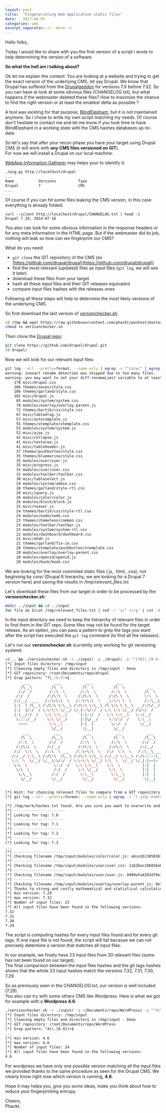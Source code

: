 ```yaml
---
layout: post
title:  "Fingerprinting Web Application static files"
date:   2017-06-05
categories: web
excerpt_separator: <!--more-->
---
```

Hello folks,  
  
Today i would like to share with you the first version of a script i wrote to help determining the version of a software.  
  
**So what the hell am i talking about?**  
  
Ok let me explain the context: You are looking at a website and trying to get the exact version of the underlying CMS, let say Drupal. We know that Drupal has suffered from the [Drupalgeddon](https://www.drupal.org/project/drupalgeddon) for versions 7.X before 7.32. So you can have at look at some obvious files (CHANGELOG.txt), but what happens if the webmaster deleted these files? How to maximize the chance to find the right version or at least the smallest delta as possible ?
<!--more-->
  
A tool was existing for that purpose, [BlindElephant](https://github.com/lokifer/BlindElephant), but it is not maintained anymore. So i chose to write my own script matching my needs. Of course don't hesitate to contact me and let me know if you took time to have BlindElephant in a working state with the CMS hashes databases up-to-date.  
  
So let's say that after your recon phase you have your target using Drupal CMS (it will work with **any CMS files versioned on GIT**).  
For now we will install a Drupal on our local machine.  

[WebApp Information Gatherer](https://github.com/jekyc/wig) may helps your to identify it:  
```bash
./wig.py http://localhost/drupal
...
Name           Versions          Type               
Drupal         7                 CMS   
...
```
  
Of course if you can hit some files leaking the CMS version, in this case everything is already folded:  
```
curl --silent http://localhost/drupal/CHANGELOG.txt | head -1
Drupal 7.29, 2014-07-16
```
  
You also can look for some obvious information in the response headers or for any meta information in the HTML page. But if the webmaster did its job, nothing will leak so how can we fingerprint our CMS?  
  
What do you need:  
 - ```git clone``` the GIT repository of the CMS (ex [https://github.com/drupal/drupal](https://github.com/drupal/drupal))
 - find the most relevant (updated) files as input files (```git log```, we will see it later)
 - download these files from your target
 - hash all these input files and their GIT releases equivalent 
 - compare input files hashes with the releases ones
  
Following all these steps will help to determine the most likely versions of the underlying CMS.  
  
So first download the last version of [versionchecker.sh](https://raw.githubusercontent.com/phackt/pentest/master/fingerprint/web/versionchecker.sh):  
```bash
cd /tmp && wget https://raw.githubusercontent.com/phackt/pentest/master/fingerprint/web/versionchecker.sh
chmod +x versionchecker.sh
```
  
Then clone the [Drupal repo](https://github.com/drupal/drupal):
```bash
git clone https://github.com/drupal/drupal.git
cd drupal/
```
  
Now we will look for our relevant input files:  
```bash
git log --all --pretty=format: --name-only | egrep -v "^core/" | egrep -i "(.js$|.html$|.css$)" | sort | uniq -c | sort -rg | head -30 | tee /tmp/relevant_files.txt
warning: inexact rename detection was skipped due to too many files.
warning: you may want to set your diff.renameLimit variable to at least 4708 and retry the command.
    170 misc/drupal.css
    106 themes/seven/style.css
    106 themes/garland/style.css
    102 misc/drupal.js
     85 modules/system/system.css
     78 modules/overlay/overlay-parent.js
     72 themes/bartik/css/style.css
     67 misc/tabledrag.js
     57 misc/autocomplete.js
     55 themes/xtemplate/xtemplate.css
     55 modules/system/system.js
     52 misc/ajax.js
     42 misc/collapse.js
     41 misc/textarea.js
     41 misc/tableheader.js
     37 themes/pushbutton/style.css
     35 themes/bluemarine/style.css
     35 modules/user/user.js
     35 misc/progress.js
     33 modules/user/user.css
     32 modules/toolbar/toolbar.css
     30 misc/tableselect.js
     29 modules/system/admin.css
     28 themes/garland/style-rtl.css
     28 misc/jquery.js
     26 modules/color/color.js
     26 modules/block/block.js
     25 misc/teaser.js
     24 themes/bartik/css/style-rtl.css
     24 modules/node/node.css
     23 themes/chameleon/common.css
     23 modules/toolbar/toolbar.js
     23 modules/system/system-rtl.css
     22 modules/dashboard/dashboard.css
     22 misc/ahah.js
     21 themes/garland/fix-ie.css
     20 themes/xtemplate/pushbutton/xtemplate.css
     20 modules/overlay/overlay-parent.css
     20 modules/openid/openid.js
     20 modules/book/book.css
```
  
We are looking for the most commited static files (.js, .html, .css), not beginning by *core/* (Drupal 8 hierarchy, we are looking for a Drupal 7 version here) and saving the results in */tmp/relevant_files.txt*.  
  
Let's download these files from our target in order to be processed by the **versionchecker.sh**:  
```bash
mkdir ../input && cd ../input
for file in $(cat /tmp/relevant_files.txt | sed -r 's/^ +//g' | cut -d' ' -f2);do mkdir -p $(dirname $file) 2>/dev/null;wget -O $file "http://localhost/drupal/$file";done
```
  
In the input directory we need to keep the hierarchy of relevant files in order to find them in the GIT repo. Some files may not be found for the target release. As an option, you can pass a pattern to grep the tags you want after the script has executed the ```git tag``` command (to find all the releases).  
  
Let's run our **versionchecker.sh** (currently only working for git versioning system):  
```bash
cd .. && ./versionchecker.sh -s ./input/ -g ./drupal/ -p "^[78]\.[0-9.]+$"
[*] Input files directory: /tmp/input
[*] Cleaning empty files and directory in /tmp/input - Done
[*] GIT repository: /root/Documents/repo/drupal
[*] Grep pattern: ^7\.[0-9]+$
        ___           ___           ___           ___                       ___           ___       
       /\__\         /\  \         /\  \         /\  \          ___        /\  \         /\__\      
      /:/  /        /::\  \       /::\  \       /::\  \        /\  \      /::\  \       /::|  |     
     /:/  /        /:/\:\  \     /:/\:\  \     /:/\ \  \       \:\  \    /:/\:\  \     /:|:|  |     
    /:/__/  ___   /::\~\:\  \   /::\~\:\  \   _\:\~\ \  \      /::\__\  /:/  \:\  \   /:/|:|  |__   
    |:|  | /\__\ /:/\:\ \:\__\ /:/\:\ \:\__\ /\ \:\ \ \__\  __/:/\/__/ /:/__/ \:\__\ /:/ |:| /\__\  
    |:|  |/:/  / \:\~\:\ \/__/ \/_|::\/:/  / \:\ \:\ \/__/ /\/:/  /    \:\  \ /:/  / \/__|:|/:/  /  
    |:|__/:/  /   \:\ \:\__\      |:|::/  /   \:\ \:\__\   \::/__/      \:\  /:/  /      |:/:/  /   
     \::::/__/     \:\ \/__/      |:|\/__/     \:\/:/  /    \:\__\       \:\/:/  /       |::/  /    
      ~~~~          \:\__\        |:|  |        \::/  /      \/__/        \::/  /        /:/  /     
                     \/__/         \|__|         \/__/                     \/__/         \/__/      
        ___           ___           ___           ___           ___           ___           ___     
       /\  \         /\__\         /\  \         /\  \         /\__\         /\  \         /\  \    
      /::\  \       /:/  /        /::\  \       /::\  \       /:/  /        /::\  \       /::\  \   
     /:/\:\  \     /:/__/        /:/\:\  \     /:/\:\  \     /:/__/        /:/\:\  \     /:/\:\  \  
    /:/  \:\  \   /::\  \ ___   /::\~\:\  \   /:/  \:\  \   /::\__\____   /::\~\:\  \   /::\~\:\  \ 
   /:/__/ \:\__\ /:/\:\  /\__\ /:/\:\ \:\__\ /:/__/ \:\__\ /:/\:::::\__\ /:/\:\ \:\__\ /:/\:\ \:\__\
   \:\  \  \/__/ \/__\:\/:/  / \:\~\:\ \/__/ \:\  \  \/__/ \/_|:|~~|~    \:\~\:\ \/__/ \/_|::\/:/  /
    \:\  \            \::/  /   \:\ \:\__\    \:\  \          |:|  |      \:\ \:\__\      |:|::/  / 
     \:\  \           /:/  /     \:\ \/__/     \:\  \         |:|  |       \:\ \/__/      |:|\/__/  
      \:\__\         /:/  /       \:\__\        \:\__\        |:|  |        \:\__\        |:|  |    
       \/__/         \/__/         \/__/         \/__/         \|__|         \/__/         \|__|    


[*] Hint: for choosing relevant files to compare from a GIT repository:
[*] git log --all --pretty=format: --name-only | egrep -i "(.js$|.html$|.css$)" | sort | uniq -c | sort -rg | head -20

[*] /tmp/work/hashes.txt found. Are you sure you want to overwrite and compute hashes [Y/n]: 
[*] -----------------------
[*] Looking for tag: 7.0
[*] -----------------------
[*] Looking for tag: 7.1
[*] -----------------------
[*] Looking for tag: 7.2
[*] -----------------------
[*] Looking for tag: 7.3
...
[*] -----------------------
[*] Checking filename /tmp/input/modules/color/color.js: abce1b13050367ea1c8806888c29b383
[*] -----------------------
[*] Checking filename /tmp/input/modules/user/user.css: 1162bec186856e63a6ca207b04282816
[*] -----------------------
[*] Checking filename /tmp/input/modules/user/user.js: 0409afa4203df9e19e5754663bf27ba8
[*] -----------------------
[*] Checking filename /tmp/input/modules/overlay/overlay-parent.js: 9e7f29219143a79e528a59f1e5e2ab6e
[*] Thanks to strong and costly mathematical and statistical calculation:
[*] min version: 7.29
[*] max version: 7.32
[*] Number of input files: 23
[*] All input files have been found in the following versions: 
7.32
7.31
7.30
7.29
```
  
The script is computing hashes for every input files found and for every git tags. If one input file is not found, the script will fail because we can not precisely determine a version that matches all input files.  
  
In our example, we finally have 23 input files from 30 relevant files (some has not been found on our target).  
The final comparison between the input files hashes and the git tags hashes shows that the whole 23 input hashes match the versions 7.32, 7.31, 7.30, 7.29.  
  
So as previously seen in the CHANGELOG.txt, our version is well included (7.29).  
You also can try with some others CMS like Wordpress. Here is what we got for example with a **Wordpress 4.6**:  
```bash
./versionchecker.sh -s ./input/ -g ~/Documents/repo/WordPress/ -p "^4(\.[0-9])+$"
[*] Input files directory: /tmp/input
[*] Cleaning empty files and directory in /tmp/input - Done
[*] GIT repository: /root/Documents/repo/WordPress
[*] Grep pattern: ^4(\.[0-9])+$
...
[*] min version: 4.6
[*] max version: 4.6
[*] Number of input files: 24
[*] All input files have been found in the following versions: 
4.6
```
  
For wordpress we have only one possible version matching all the input files we provided thanks to the same procedure as seen for the Drupal CMS. We clearly know right now which version is running, **4.6**.  
  
Hope it may helps you, give you some ideas, make you think about how to reduce your fingerprinting entropy.  
  
Cheers,  
Phackt.
